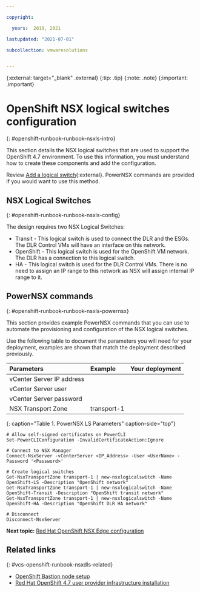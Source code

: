 ```yaml
---

copyright:

  years:  2019, 2021

lastupdated: "2021-07-01"

subcollection: vmwaresolutions


---
```


{:external: target="_blank" .external}
{:tip: .tip}
{:note: .note}
{:important: .important}

# OpenShift NSX logical switches configuration
{: #openshift-runbook-runbook-nsxls-intro}

This section details the NSX logical switches that are used to support the OpenShift 4.7 environment. To use this information, you must understand how to create these components and add the configuration.

Review [Add a logical switch](https://docs.vmware.com/en/VMware-NSX-Data-Center-for-vSphere/6.4/com.vmware.nsx.admin.doc/GUID-295720D5-DD75-4523-9095-1D694D99717A.html){:external}. PowerNSX commands are provided if you would want to use this method.

## NSX Logical Switches
{: #openshift-runbook-runbook-nsxls-config}

The design requires two NSX Logical Switches:

* Transit - This logical switch is used to connect the DLR and the ESGs. The DLR Control VMs will have an interface on this network.
* OpenShift - This logical switch is used for the OpenShift VM network. The DLR has a connection to this logical switch.
* HA - This logical switch is used for the DLR Control VMs. There is no need to assign an IP range to this network as NSX will assign internal IP range to it.

## PowerNSX commands
{: #openshift-runbook-runbook-nsxls-powernsx}

This section provides example PowerNSX commands that you can use to automate the provisioning and configuration of the NSX logical switches.

Use the following table to document the parameters you will need for your deployment, examples are shown that match the deployment described previously.

| Parameters | Example | Your deployment |
|:---------- |:------- |:--------------- |
| vCenter Server IP address | | |
| vCenter Server user | | |
| vCenter Server password | | |
| NSX Transport Zone| transport-1 | |
{: caption="Table 1. PowerNSX LS Parameters" caption-side="top"}

```powernsx
# Allow self-signed certificates on PowerCLI
Set-PowerCLIConfiguration -InvalidCertificateAction:Ignore

# Connect to NSX Manager
Connect-NsxServer -vCenterServer <IP_Address> -User <UserName> -Password '<Password>'

# Create logical switches
Get-NsxTransportZone transport-1 | new-nsxlogicalswitch -Name OpenShift-LS -Description "OpenShift network"
Get-NsxTransportZone transport-1 | new-nsxlogicalswitch -Name OpenShift-Transit -Description "OpenShift transit network"
Get-NsxTransportZone transport-1 | new-nsxlogicalswitch -Name OpenShift-HA -Description "OpenShift DLR HA network"

# Disconnect
Disconnect-NsxServer
```

**Next topic:** [Red Hat OpenShift NSX Edge configuration](/docs/vmwaresolutions?topic=vmwaresolutions-openshift-runbook-runbook-nsxedge-intro)

## Related links
{: #vcs-openshift-runbook-nsxdls-related}

* [OpenShift Bastion node setup](/docs/vmwaresolutions?topic=vmwaresolutions-openshift-runbook-runbook-bastion-intro)
* [Red Hat OpenShift 4.7 user provider infrastructure installation](/docs/vmwaresolutions?topic=vmwaresolutions-openshift-runbook-runbook-install-intro)

